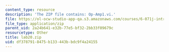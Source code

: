 ```yaml
---
content_type: resource
description: 'The ZIP file contains: Op-Amp1.vi.'
file: https://ol-ocw-studio-app-qa.s3.amazonaws.com/courses/6-071j-introduction-to-electronics-signals-and-measurement-spring-2006/df3787918475b133443bbdc9f4a24155_lab20.zip
file_type: application/zip
parent_uid: 2a24b641-e32b-77e5-bf32-2bb33f09679c
resourcetype: Other
title: lab20.zip
uid: df378791-8475-b133-443b-bdc9f4a24155
---
```

